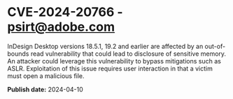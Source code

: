 # CVE-2024-20766 - psirt@adobe.com

InDesign Desktop versions 18.5.1, 19.2 and earlier are affected by an out-of-bounds read vulnerability that could lead to disclosure of sensitive memory. An attacker could leverage this vulnerability to bypass mitigations such as ASLR. Exploitation of this issue requires user interaction in that a victim must open a malicious file.

**Publish date:** 2024-04-10
